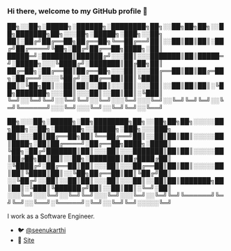 ### Hi there, welcome to my GitHub profile 👋


██╗░░██╗░█████╗░██████╗░████████╗██╗░░██╗██╗██╗░░██╗███████╗██╗░░░██╗░█████╗░███╗░░██╗
██║░██╔╝██╔══██╗██╔══██╗╚══██╔══╝██║░░██║██║██║░██╔╝██╔════╝╚██╗░██╔╝██╔══██╗████╗░██║
█████═╝░███████║██████╔╝░░░██║░░░███████║██║█████═╝░█████╗░░░╚████╔╝░███████║██╔██╗██║
██╔═██╗░██╔══██║██╔══██╗░░░██║░░░██╔══██║██║██╔═██╗░██╔══╝░░░░╚██╔╝░░██╔══██║██║╚████║
██║░╚██╗██║░░██║██║░░██║░░░██║░░░██║░░██║██║██║░╚██╗███████╗░░░██║░░░██║░░██║██║░╚███║
╚═╝░░╚═╝╚═╝░░╚═╝╚═╝░░╚═╝░░░╚═╝░░░╚═╝░░╚═╝╚═╝╚═╝░░╚═╝╚══════╝░░░╚═╝░░░╚═╝░░╚═╝╚═╝░░╚══╝

██╗░░░██╗░█████╗░██╗████████╗██╗░░██╗██╗██╗░░░░░██╗███╗░░██╗░██████╗░░█████╗░███╗░░░███╗
██║░░░██║██╔══██╗██║╚══██╔══╝██║░░██║██║██║░░░░░██║████╗░██║██╔════╝░██╔══██╗████╗░████║
╚██╗░██╔╝███████║██║░░░██║░░░███████║██║██║░░░░░██║██╔██╗██║██║░░██╗░███████║██╔████╔██║
░╚████╔╝░██╔══██║██║░░░██║░░░██╔══██║██║██║░░░░░██║██║╚████║██║░░╚██╗██╔══██║██║╚██╔╝██║
░░╚██╔╝░░██║░░██║██║░░░██║░░░██║░░██║██║███████╗██║██║░╚███║╚██████╔╝██║░░██║██║░╚═╝░██║
░░░╚═╝░░░╚═╝░░╚═╝╚═╝░░░╚═╝░░░╚═╝░░╚═╝╚═╝╚══════╝╚═╝╚═╝░░╚══╝░╚═════╝░╚═╝░░╚═╝╚═╝░░░░░╚═╝

I work as a Software Engineer.

 - :bird: [@seenukarthi](https://twitter.com/seenukarthi/)
 - :memo: [Site](https://seenukarthi.com/)
